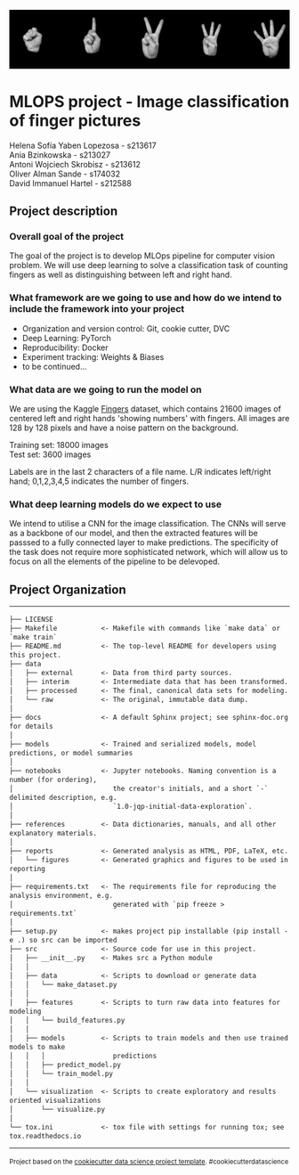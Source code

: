 ![alt text](https://github.com/helenyaben/dtu_mlops_project/blob/master/final_report/figures/dataset-cover.jpg)
# MLOPS project - Image classification of finger pictures

Helena Sofía Yaben Lopezosa - s213617 \
Ania Bzinkowska - s213027 \
Antoni  Wojciech Skrobisz - s213612 \
Oliver Alman Sande - s174032 \
David Immanuel Hartel - s212588 

## Project description


### Overall goal of the project
The goal of the project is to develop MLOps pipeline for computer vision problem. We will use deep learning to solve a classification task of counting fingers as well as distinguishing between left and right hand.


### What framework are we going to use and how do we intend to include the framework into your project

 - Organization and version control: Git, cookie cutter, DVC
 - Deep Learning: PyTorch
 - Reproducibility: Docker
 - Experiment tracking: Weights & Biases
 - to be continued...


### What data are we going to run the model on
We are using the Kaggle [Fingers](https://www.kaggle.com/datasets/koryakinp/fingers) dataset, which contains 21600 images of centered left and right hands 'showing numbers' with fingers. All images are 128 by 128 pixels and have a noise pattern on the background.

Training set: 18000 images \
Test set: 3600 images 

Labels are in the last 2 characters of a file name. L/R indicates left/right hand; 0,1,2,3,4,5 indicates the number of fingers.


### What deep learning models do we expect to use
We intend to utilise a CNN for the image classification. The CNNs will serve as a backbone of our model, and then the extracted features will be passsed to a fully connected layer to make predictions. The specificity of the task does not require more sophisticated network, which will allow us to focus on all the elements of the pipeline to be delevoped.


## Project Organization
------------

    ├── LICENSE
    ├── Makefile           <- Makefile with commands like `make data` or `make train`
    ├── README.md          <- The top-level README for developers using this project.
    ├── data
    │   ├── external       <- Data from third party sources.
    │   ├── interim        <- Intermediate data that has been transformed.
    │   ├── processed      <- The final, canonical data sets for modeling.
    │   └── raw            <- The original, immutable data dump.
    │
    ├── docs               <- A default Sphinx project; see sphinx-doc.org for details
    │
    ├── models             <- Trained and serialized models, model predictions, or model summaries
    │
    ├── notebooks          <- Jupyter notebooks. Naming convention is a number (for ordering),
    │                         the creator's initials, and a short `-` delimited description, e.g.
    │                         `1.0-jqp-initial-data-exploration`.
    │
    ├── references         <- Data dictionaries, manuals, and all other explanatory materials.
    │
    ├── reports            <- Generated analysis as HTML, PDF, LaTeX, etc.
    │   └── figures        <- Generated graphics and figures to be used in reporting
    │
    ├── requirements.txt   <- The requirements file for reproducing the analysis environment, e.g.
    │                         generated with `pip freeze > requirements.txt`
    │
    ├── setup.py           <- makes project pip installable (pip install -e .) so src can be imported
    ├── src                <- Source code for use in this project.
    │   ├── __init__.py    <- Makes src a Python module
    │   │
    │   ├── data           <- Scripts to download or generate data
    │   │   └── make_dataset.py
    │   │
    │   ├── features       <- Scripts to turn raw data into features for modeling
    │   │   └── build_features.py
    │   │
    │   ├── models         <- Scripts to train models and then use trained models to make
    │   │   │                 predictions
    │   │   ├── predict_model.py
    │   │   └── train_model.py
    │   │
    │   └── visualization  <- Scripts to create exploratory and results oriented visualizations
    │       └── visualize.py
    │
    └── tox.ini            <- tox file with settings for running tox; see tox.readthedocs.io


--------

<p><small>Project based on the <a target="_blank" href="https://drivendata.github.io/cookiecutter-data-science/">cookiecutter data science project template</a>. #cookiecutterdatascience</small></p>
